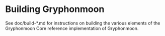Building Gryphonmoon
=============

See doc/build-*.md for instructions on building the various
elements of the Gryphonmoon Core reference implementation of Gryphonmoon.
